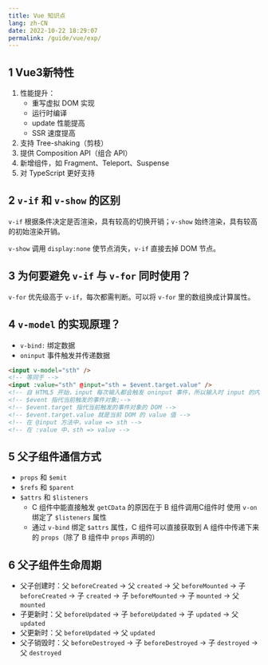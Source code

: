 ```yaml
---
title: Vue 知识点
lang: zh-CN
date: 2022-10-22 18:29:07
permalink: /guide/vue/exp/
---
```


## 1 Vue3新特性

1. 性能提升：
    - 重写虚拟 DOM 实现
    - 运行时编译
    - update 性能提高
    - SSR 速度提高
2. 支持 Tree-shaking（剪枝）
3. 提供 Composition API（组合 API）
4. 新增组件，如 Fragment、Teleport、Suspense
5. 对 TypeScript 更好支持

## 2 `v-if` 和 `v-show` 的区别

`v-if` 根据条件决定是否渲染，具有较高的切换开销；`v-show` 始终渲染，具有较高的初始渲染开销。

`v-show` 调用 `display:none` 使节点消失，`v-if` 直接去掉 DOM 节点。

## 3 为何要避免 `v-if` 与 `v-for` 同时使用？

`v-for` 优先级高于 `v-if`，每次都需判断。可以将 `v-for` 里的数组换成计算属性。

## 4 `v-model` 的实现原理？

- `v-bind:` 绑定数据
- `oninput` 事件触发并传递数据

```html
<input v-model="sth" />
<!-- 等同于 -->
<input :value="sth" @input="sth = $event.target.value" />
<!-- 自 HTML5 开始，input 每次输入都会触发 oninput 事件，所以输入时 input 的内容会绑定到 sth 中，于是 sth 的值就被改变-->
<!-- $event 指代当前触发的事件对象;-->
<!-- $event.target 指代当前触发的事件对象的 DOM -->
<!-- $event.target.value 就是当前 DOM 的 value 值 -->
<!-- 在 @input 方法中，value => sth -->
<!-- 在 :value 中，sth => value -->
```

## 5 父子组件通信方式

- `props` 和 `$emit`
- `$refs` 和 `$parent`
- `$attrs` 和 `$listeners`
    - C 组件中能直接触发 `getCData` 的原因在于 B 组件调用C组件时 使用 `v-on` 绑定了 `$listeners` 属性
    - 通过 `v-bind` 绑定 `$attrs` 属性，C 组件可以直接获取到 A 组件中传递下来的 `props`（除了 B 组件中 `props` 声明的）

## 6 父子组件生命周期

- 父子创建时：父 `beforeCreated` -> 父 `created` -> 父 `beforeMounted` -> 子 `beforeCreated` -> 子 `created` -> 子 `beforeMounted` -> 子 `mounted` -> 父 `mounted`
- 子更新时：父 `beforeUpdated` -> 子 `beforeUpdated` -> 子 `updated` -> 父 `updated`
- 父更新时：父 `beforeUpdated` -> 父 `updated`
- 父子销毁时：父 `beforeDestroyed` -> 子 `beforeDestroyed` -> 子 `destroyed` -> 父 `destroyed`